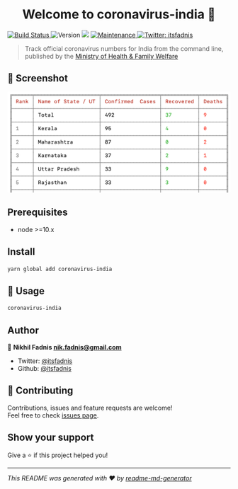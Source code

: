 <h1 align="center">Welcome to coronavirus-india 👋</h1>
<p>
  <a href='https://semaphoreci.com/itsfadnis/coronavirus-india'>
    <img src='https://semaphoreci.com/api/v1/itsfadnis/coronavirus-india/branches/master/badge.svg' alt='Build Status' />
  </a>
  <img alt="Version" src="https://img.shields.io/badge/version-1.0.0-blue.svg?cacheSeconds=2592000" />
  <img src="https://img.shields.io/badge/node-%3E%3D10.x-blue.svg" />
  <a href="https://github.com/itsfadnis/coronavirus-india/graphs/commit-activity" target="_blank">
    <img alt="Maintenance" src="https://img.shields.io/badge/Maintained%3F-yes-green.svg" />
  </a>
  <a href="https://twitter.com/itsfadnis" target="_blank">
    <img alt="Twitter: itsfadnis" src="https://img.shields.io/twitter/follow/itsfadnis.svg?style=social" />
  </a>
</p>

> Track official coronavirus numbers for India from the command line, published by the [Ministry of Health & Family Welfare](https://www.mohfw.gov.in)

## 📸 Screenshot
![Preview](./screenshot.png)

## Prerequisites

- node >=10.x

## Install

```sh
yarn global add coronavirus-india
```

## 🚀 Usage

```sh
coronavirus-india
```

## Author

👤 **Nikhil Fadnis <nik.fadnis@gmail.com>**

* Twitter: [@itsfadnis](https://twitter.com/itsfadnis)
* Github: [@itsfadnis](https://github.com/itsfadnis)

## 🤝 Contributing

Contributions, issues and feature requests are welcome!<br />Feel free to check [issues page](https://github.com/itsfadnis/coronavirus-india/issues).

## Show your support

Give a ⭐️ if this project helped you!

***
_This README was generated with ❤️ by [readme-md-generator](https://github.com/kefranabg/readme-md-generator)_
